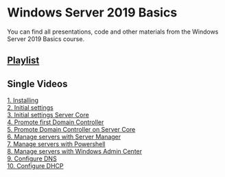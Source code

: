 # Windows Server 2019 Basics
You can find all presentations, code and other materials from the Windows Server 2019 Basics course.

## [Playlist](https://www.youtube.com/watch?v=VYMtcBBfgzo&list=PLBYrLLXZvp0yggdP-HU538lY7FERfO7mO)

## Single Videos
[1. Installing](https://youtu.be/VYMtcBBfgzo) <br />
[2. Initial settings](https://www.youtube.com/watch?v=76F7LlOy-lY) <br />
[3. Initial settings Server Core](https://youtu.be/lAw5i92AWXg) <br />
[4. Promote first Domain Controller](https://youtu.be/ZI1UwezXkdM) <br />
[5. Promote Domain Controller on Server Core](https://youtu.be/YIst4P0HG2E) <br />
[6. Manage servers with Server Manager](https://youtu.be/-1hmpZH64EE) <br />
[7. Manage servers with Powershell](https://youtu.be/C9OY_JDn8Vg) <br />
[8. Manage servers with Windows Admin Center](https://youtu.be/-Qm4YxAYFEg) <br />
[9. Configure DNS](https://youtu.be/Cg00f7x6eus) <br />
[10. Configure DHCP](https://youtu.be/VJnLvXwFpFY)

